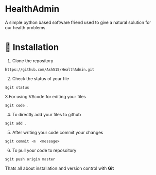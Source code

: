 # HealthAdmin
A simple python based software friend used to give a natural solution for our health problems.

# 🚀&nbsp;Installation 
1. Clone the repository 
```
https://github.com/Ash515/HealthAdmin.git
```
2. Check the status of your file 
```
$git status
```

3.For using VScode for editing your files 
```
$git code .
```
4. To directly add your files to github
```
$git add .
```
5. After writing your code commit your changes 
```
$git commit -m  <message>
```
6. To pull your code to reposoitory
```
$git push origin master
```
Thats all about installation and version control with **Git**
